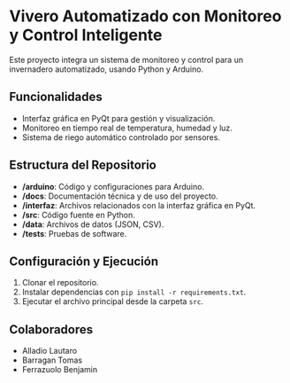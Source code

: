 # Vivero Automatizado con Monitoreo y Control Inteligente

Este proyecto integra un sistema de monitoreo y control para un invernadero automatizado, usando Python y Arduino.

## Funcionalidades
- Interfaz gráfica en PyQt para gestión y visualización.
- Monitoreo en tiempo real de temperatura, humedad y luz.
- Sistema de riego automático controlado por sensores.

## Estructura del Repositorio
- **/arduino**: Código y configuraciones para Arduino.
- **/docs**: Documentación técnica y de uso del proyecto.
- **/interfaz**: Archivos relacionados con la interfaz gráfica en PyQt.
- **/src**: Código fuente en Python.
- **/data**: Archivos de datos (JSON, CSV).
- **/tests**: Pruebas de software.

## Configuración y Ejecución
1. Clonar el repositorio.
2. Instalar dependencias con `pip install -r requirements.txt`.
3. Ejecutar el archivo principal desde la carpeta `src`.

## Colaboradores
- Alladio Lautaro
- Barragan Tomas
- Ferrazuolo Benjamin
